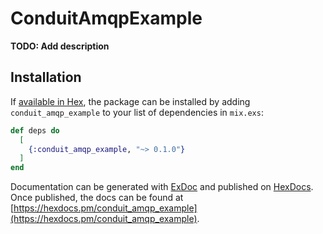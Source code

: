 # ConduitAmqpExample

**TODO: Add description**

## Installation

If [available in Hex](https://hex.pm/docs/publish), the package can be installed
by adding `conduit_amqp_example` to your list of dependencies in `mix.exs`:

```elixir
def deps do
  [
    {:conduit_amqp_example, "~> 0.1.0"}
  ]
end
```

Documentation can be generated with [ExDoc](https://github.com/elixir-lang/ex_doc)
and published on [HexDocs](https://hexdocs.pm). Once published, the docs can
be found at [https://hexdocs.pm/conduit_amqp_example](https://hexdocs.pm/conduit_amqp_example).

